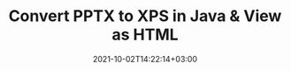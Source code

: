 ---
############################# Static ############################
layout: "autogen"
date: 2021-10-02T14:22:14+03:00
draft: false
path: "total/java/conversion/pptx-to-xps/"

############################# Head ############################
head_title: "Convert PPTX to XPS in Java - Sample Java Code"
head_description: "Java document conversion library to convert PPTX to XPS and 100+ other file formats in Java & J2SE applications. View the Converted XPS document as HTML viewer."

############################# Header ############################
title: "Convert PPTX to XPS in Java & View as HTML"
description: "Programmatically convert PPTX to XPS in Java & J2SE platforms using flexible document manipulation options to customize the resultant document. Convert the complete document or some specific pages based on page numbers or selective page ranges using Java document conversion library."

############################# SubMenu ############################
submenu:
    enable: false

############################# Content ############################
content:
    enable: true
    block:
    - title_left: "PPTX to XPS Conversion in Java"
      content_left: |
          Perform PPTX to XPS file conversion in three simple steps using Java. View the converted document as HTML without any external software dependency.

          -   Create a new instance of **Converter** class and load the PPTX file
          -   Set **ConvertOptions** for the XPS document type
          -   Call **Convert** method of **Converter** class instance for conversion to XPS
          -   Set options for HTML viewer
          -   Create **Viewer** object to view converted XPS as HTML
          
      title_right: "Convert Remotely Located Documents"
      content_right: |
          You require `GroupDocs.Conversion` & `GroupDocs.Viewer` namespaces to convert between a wide range of popular document types such as PDF, Microsoft Word, Excel, PowerPoint, Project, Outlook, HTML, diagrams and image file formats. Explore other [Java APIs for Office documents](https://products.conholdate.com/total/java/) as offered by Conholdate.Total.
          
          Get the respective assembly files from the [downloads](https://downloads.conholdate.com/total/java) or fetch the whole package from [Maven](https://repository.conholdate.com/webapp/#/artifacts/browse/tree/General/repo) to add 'Conholdate.Total` directly in your workspace.
          
      code: |
          ```cs {linenos=false}
          // Convert PPTX to XPS using GroupDocs.Conversion API
          // Load the source PPTX file to be converted
          Converter converter = new Converter("input.pptx");

          // Get the convert options ready for the target XPS format
          ConvertOptions convertOptions = new FileType().fromExtension("xps").getConvertOptions();

          // Convert to XPS format
          converter.convert("output.xps", convertOptions);

          // Create Viewer object to view the converted XPS as HTML
          try (Viewer viewer = new Viewer("output.xps"))
          {
              // Set options for HTML viewer
              HtmlViewOptions viewOptions = HtmlViewOptions.forEmbeddedResources("output{0}.html");

              // View converted XPS as HTML
              viewer.view(viewOptions);
          }
          ```
    - title_left: "Convert Password Protected PPTX to XPS"
      content_left: |
          Accurately load and convert documents that are protected with a password within your Java based applications. The file format conversion API also supports rendering remote documents from different sources including S3, Blob, FTP, Stream, URL or a local disk.

          -   Create new instance of **Converter** class and pass source document path
          -   Instantiate the proper **ConvertOptions** class e.g. (**PdfConvertOptions**, **WordProcessingConvertOptions**, **SpreadsheetConvertOptions** etc.)
          -   Call **convert** method of **Converter** class instance and pass filename for the converted document
        
      title_right: "Source Document Information Extraction"
      content_right: |
          The documents information extraction feature not only allows getting the basic information about the source document file but it also supports extracting some valuable file-format specific information such as project start and end dates of a Microsoft Project file, any printing restrictions on a PDF document, list of folders enclosed in an Outlook data file etc. 

          Convert popular document file formats on different operating systems such as Windows, Linux or macOS while using development environments such as NetBeans, IntelliJ IDEA and Eclipse.
          
      code: |
          ```cs {linenos=false}
          // Load and convert password protected documents
          WordProcessingLoadOptions loadOptions = new WordProcessingLoadOptions();
          loadOptions.setPassword("12345");

          // Create an instance of Converter class and pass source document path and the load options delegate as a constructor parameters
          Converter converter = new Converter("input.pptx", loadOptions);

          // Instantiate PdfConvertOptions class
          PdfConvertOptions options = new PdfConvertOptions();

          // Call convert method of Converter class instance and pass filename for the converted document and the instance of ConvertOptions from the previous step
          converter.convert("output.xps, options);
          ```
############################# About Formats ############################
about_formats:
    enable: false
############################# More Formats ############################
more_formats:
    enable: true
    auto: false
    other_out_formats: PDF DOCX DOT DOTX DOTM TXT RTF HTML MHTML XLS XLSX XLSM XLT XLTX XLTM DIF PPT PPTX PPS PPSX POT POTX POTM ODT OTT EMZ WMZ SVGZ TEX DCM WMF BMP PNG GIF JPEG TIFF
############################# Back to top ###############################
back_to_top:
  enable: true
---